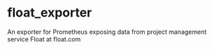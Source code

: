 # float_exporter
An exporter for Prometheus exposing data from project management service Float at float.com

